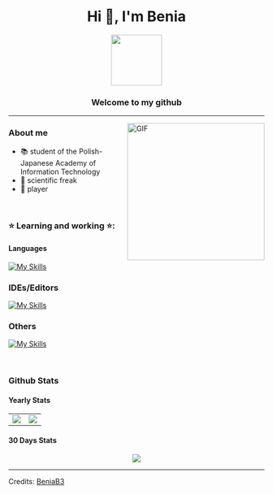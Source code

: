 
<h1 align="center">Hi 👋, I'm Benia</h1>
<div id="header" align="center">

  <img src="https://media.giphy.com/media/v1.Y2lkPTc5MGI3NjExZmFmZTExYTBjNjI3ZTEyYTIwMDhjN2E2YzNiMDhlMDU1NDg1MmRkMyZjdD1n/6vj5quVNRhoQw/giphy.gif" width="100"/>
</div>
<h3 align="center">Welcome to my github </h3>





----






<img align="right" height="270px" alt="GIF" src="https://user-images.githubusercontent.com/104169955/221680189-a0f02da4-2548-4565-a786-71201db22a46.gif" />

### About me
- 📚 student of the Polish-Japanese Academy of Information Technology
- 🌌 scientific freak
- 👾 player

<br>

### ⭐ Learning and working ⭐: 
#### Languages
[![My Skills](https://skillicons.dev/icons?i=java,python,cpp,&theme=dark)](https://skillicons.dev)

### IDEs/Editors

[![My Skills](https://skillicons.dev/icons?i=vscode,idea,vim&theme=dark)](https://skillicons.dev)

### Others
[![My Skills](https://skillicons.dev/icons?i=git&theme=dark)](https://skillicons.dev)


   

<br>



### Github Stats

#### Yearly Stats

<table>
  <tr>
    <td>
      <a href="https://wakatime.com">
        <img src="https://wakatime.com/share/@BeniaB3/d0d27719-8f86-49e2-b351-334c4606879c.png" />
      </a>
    </td>
    <td>
      <a href="https://wakatime.com">
        <img src="https://wakatime.com/share/@BeniaB3/6b17605b-5d20-43e3-ad23-75fb892f3bc9.png" />
      </a>
    </td>
  </tr>
</table>



#### 30 Days Stats

<div style="text-align: center;">
  <a href="https://wakatime.com"><img src="https://wakatime.com/share/@BeniaB3/cf7adeab-ccba-4ae5-9871-36dcf2de8551.png" /></a>
</div>

-----
Credits: [BeniaB3](https://github.com/beniab3)




